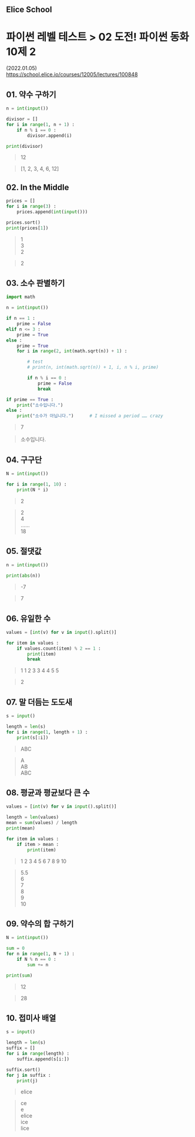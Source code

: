## Elice School

# 파이썬 레벨 테스트 > 02 도전! 파이썬 동화 10제 2
(2022.01.05)  
https://school.elice.io/courses/12005/lectures/100848


## 01. 약수 구하기

```python
n = int(input())

divisor = []
for i in range(1, n + 1) :
    if n % i == 0 :
        divisor.append(i)

print(divisor)
```

> 12

> [1, 2, 3, 4, 6, 12]


## 02. In the Middle

```python
prices = []
for i in range(3) :
    prices.append(int(input()))

prices.sort()
print(prices[1])
```

> 1  
> 3  
> 2

> 2


## 03. 소수 판별하기

```python
import math

n = int(input())

if n == 1 :
    prime = False
elif n <= 3 :
    prime = True
else :
    prime = True
    for i in range(2, int(math.sqrt(n)) + 1) :

        # test
        # print(n, int(math.sqrt(n)) + 1, i, n % i, prime)

        if n % i == 0 :
            prime = False
            break

if prime == True :
    print("소수입니다.")
else :
    print("소수가 아닙니다.")      # I missed a period …… crazy
```

> 7

> 소수입니다.


## 04. 구구단

```python
N = int(input())

for i in range(1, 10) :
    print(N * i)
```

> 2

> 2  
> 4  
> ……  
> 18


## 05. 절댓값

```python
n = int(input())

print(abs(n))
```

> -7

> 7


## 06. 유일한 수

```python
values = [int(v) for v in input().split()]

for item in values :
    if values.count(item) % 2 == 1 :
        print(item)
        break
```

> 1 1 2 3 3 4 4 5 5

> 2


## 07. 말 더듬는 도도새

```python
s = input()

length = len(s)
for i in range(1, length + 1) :
    print(s[:i])
```

> ABC

> A  
> AB  
> ABC


## 08. 평균과 평균보다 큰 수

```python
values = [int(v) for v in input().split()]

length = len(values)
mean = sum(values) / length
print(mean)

for item in values :
    if item > mean :
        print(item)
```

> 1 2 3 4 5 6 7 8 9 10

> 5.5  
> 6  
> 7  
> 8  
> 9  
> 10


## 09. 약수의 합 구하기

```python
N = int(input())

sum = 0
for n in range(1, N + 1) :
    if N % n == 0 :
        sum += n

print(sum)
```

> 12

> 28


## 10. 접미사 배열

```python
s = input()

length = len(s)
suffix = []
for i in range(length) :
    suffix.append(s[i:])

suffix.sort()
for j in suffix :
    print(j)
```

> elice

> ce  
> e  
> elice  
> ice  
> lice